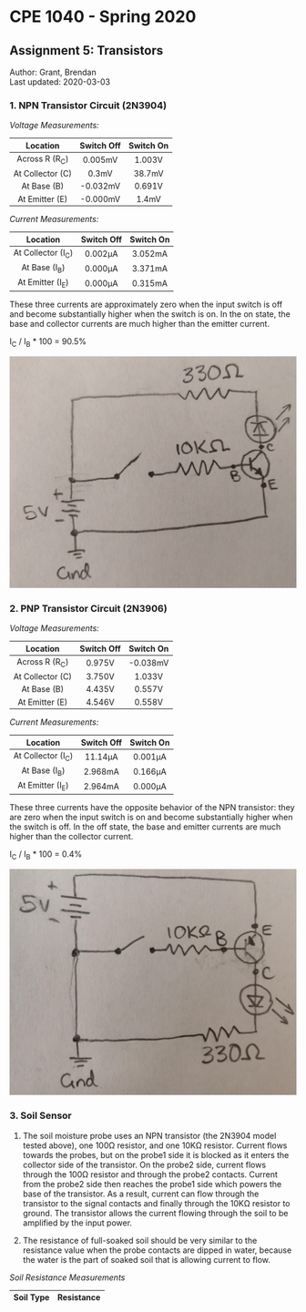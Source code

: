 # CPE 1040 - Spring 2020

## Assignment 5: Transistors

Author: Grant, Brendan  
Last updated: 2020-03-03  

### 1. NPN Transistor Circuit (2N3904)

*Voltage Measurements:*

| Location      | Switch Off    | Switch On  |
|:-------------:|:-------------:|:----------:|
| Across R (R<sub>C</sub>)     | 0.005mV       | 1.003V     |
| At Collector (C) | 0.3mV         | 38.7mV     |
| At Base (B)      | -0.032mV      | 0.691V     |
| At Emitter (E)   | -0.000mV      | 1.4mV      |


*Current Measurements:*

| Location      | Switch Off    | Switch On  |
|:-------------:|:-------------:|:----------:|
| At Collector (I<sub>C</sub>)  | 0.002µA       | 3.052mA    |
| At Base (I<sub>B</sub>)      | 0.000µA       | 3.371mA    |
| At Emitter (I<sub>E</sub>)   | 0.000µA       | 0.315mA    |

These three currents are approximately zero when the input switch is off and become substantially higher when the switch is on. In the on state, the base and collector currents are much higher than the emitter current.

I<sub>C</sub> / I<sub>B</sub> * 100 = 90.5%

![alt text](images/npn-diagram.jpg "NPN Circuit Diagram")

### 2. PNP Transistor Circuit (2N3906)

*Voltage Measurements:*

| Location      | Switch Off    | Switch On  |
|:-------------:|:-------------:|:----------:|
| Across R (R<sub>C</sub>)     | 0.975V        | -0.038mV   |
| At Collector (C) | 3.750V        | 1.033V     |
| At Base (B)      | 4.435V        | 0.557V     |
| At Emitter (E)   | 4.546V        | 0.558V     |


*Current Measurements:*

| Location      | Switch Off    | Switch On  |
|:-------------:|:-------------:|:----------:|
| At Collector (I<sub>C</sub>) | 11.14µA       | 0.001µA    |
| At Base (I<sub>B</sub>)      | 2.968mA       | 0.166µA    |
| At Emitter (I<sub>E</sub>)   | 2.964mA       | 0.000µA    |

These three currents have the opposite behavior of the NPN transistor: they are zero when the input switch is on and become substantially higher when the switch is off. In the off state, the base and emitter currents are much higher than the collector current.

I<sub>C</sub> / I<sub>B</sub> * 100 = 0.4%

![alt text](images/pnp-diagram.jpg "PNP Circuit Diagram")

### 3. Soil Sensor

1. The soil moisture probe uses an NPN transistor (the 2N3904 model tested above), one 100Ω resistor, and one 10KΩ resistor. Current flows towards the probes, but on the probe1 side it is blocked as it enters the collector side of the transistor. On the probe2 side, current flows through the 100Ω resistor and through the probe2 contacts. Current from the probe2 side then reaches the probe1 side which powers the base of the transistor. As a result, current can flow through the transistor to the signal contacts and finally through the 10KΩ resistor to ground. The transistor allows the current flowing through the soil to be amplified by the input power.

2. The resistance of full-soaked soil should be very similar to the resistance value when the probe contacts are dipped in water, because the water is the part of soaked soil that is allowing current to flow.

*Soil Resistance Measurements*

| Soil Type     | Resistance    |
|:-------------:|:-------------:|

